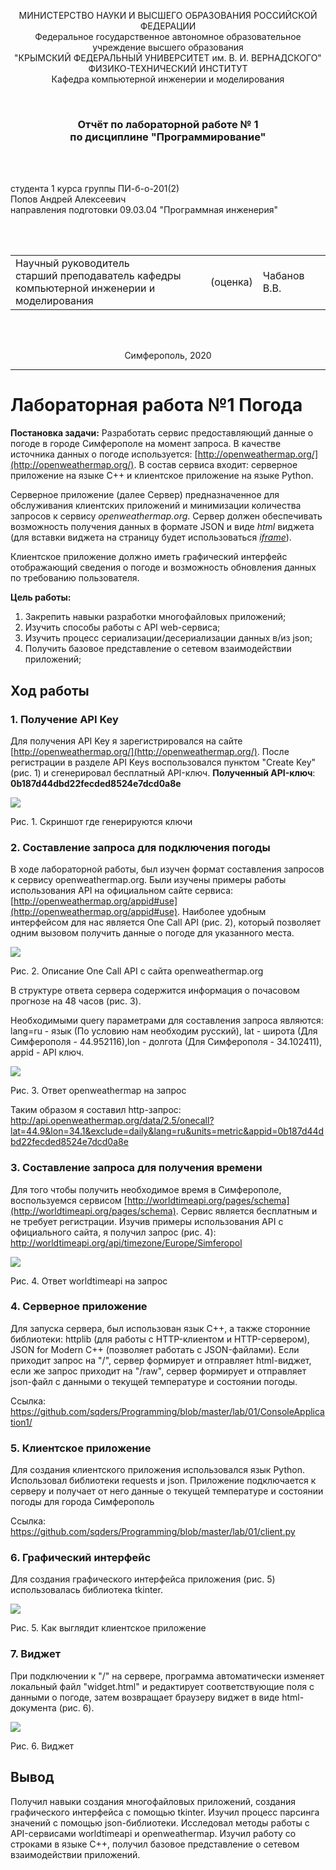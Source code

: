 <p align="center">МИНИСТЕРСТВО НАУКИ  И ВЫСШЕГО ОБРАЗОВАНИЯ РОССИЙСКОЙ ФЕДЕРАЦИИ<br>
Федеральное государственное автономное образовательное учреждение высшего образования<br>
"КРЫМСКИЙ ФЕДЕРАЛЬНЫЙ УНИВЕРСИТЕТ им. В. И. ВЕРНАДСКОГО"<br>
ФИЗИКО-ТЕХНИЧЕСКИЙ ИНСТИТУТ<br>
Кафедра компьютерной инженерии и моделирования</p>
<br>
<h3 align="center">Отчёт по лабораторной работе № 1<br> по дисциплине "Программирование"</h3>
<br><br>
<p>студента 1 курса группы ПИ-б-о-201(2)<br>
Попов Андрей Алексеевич<br>
направления подготовки 09.03.04 "Программная инженерия"</p>
<br><br>
<table>
<tr><td>Научный руководитель<br> старший преподаватель кафедры<br> компьютерной инженерии и моделирования</td>
<td>(оценка)</td>
<td>Чабанов В.В.</td>
</tr>
</table>
<br><br>
<p align="center">Симферополь, 2020</p>
<hr>

# Лабораторная работа №1 Погода
**Постановка задачи:** Разработать сервис предоставляющий данные о погоде в городе Симферополе на момент запроса. В качестве источника данных о погоде используется: [http://openweathermap.org/](http://openweathermap.org/). В состав сервиса входит: серверное приложение на языке С++ и клиентское приложение на языке Python.

Серверное приложение (далее Сервер) предназначенное для обслуживания клиентских приложений и минимизации количества запросов к сервису _openweathermap.org_. Сервер должен обеспечивать возможность получения данных в формате JSON и виде _html_ виджета (для вставки виджета на страницу будет использоваться _[iframe](https://habr.com/ru/post/488516/)_).

Клиентское приложение должно иметь графический интерфейс отображающий сведения о погоде и возможность обновления данных по требованию пользователя.

**Цель работы:** 
1.  Закрепить навыки разработки многофайловыx приложений;
2.  Изучить способы работы с API web-сервиса;
3.  Изучить процесс сериализации/десериализации данных в/из json;
4.  Получить базовое представление о сетевом взаимодействии приложений;

## Ход работы

### 1. Получение API Key
Для получения API Key я зарегистрировался на сайте [http://openweathermap.org/](http://openweathermap.org/). После регистрации в разделе API Keys воспользовался пунктом "Create Key" (рис. 1) и сгенерировал бесплатный API-ключ. **Полученный API-ключ**: **0b187d44dbd22fecded8524e7dcd0a8e**

![](./images/1.PNG)

Рис. 1. Скриншот где генерируются ключи

### 2. Составление запроса для подключения погоды
В ходе лабораторной работы, был изучен формат составления запросов к сервису openweathermap.org. Были изучены примеры работы использования API на официальном сайте сервиса: [http://openweathermap.org/appid#use](http://openweathermap.org/appid#use). Наиболее удобным интерфейсом для нас является One Call API (рис. 2), который позволяет одним вызовом получить данные о погоде для указанного места.

![](./images/2.)

Рис. 2. Описание One Call API с сайта openweathermap.org

В структуре ответа сервера содержится информация о почасовом прогнозе на 48 часов (рис. 3).

Необходимыми query параметрами для составления запроса являются: lang=ru - язык (По условию нам необходим русский), lat - широта (Для Симферополя - 44.952116),lon - долгота (Для Симферополя - 34.102411), appid - API ключ.

![](./images/3.PNG)

Рис. 3. Ответ openweathermap на запрос

Таким образом я составил http-запрос: http://api.openweathermap.org/data/2.5/onecall?lat=44.9&lon=34.1&exclude=daily&lang=ru&units=metric&appid=0b187d44dbd22fecded8524e7dcd0a8e

### 3. Составление запроса для получения времени
Для того чтобы получить необходимое время в Симферополе, воспользуемся сервисом [http://worldtimeapi.org/pages/schema](http://worldtimeapi.org/pages/schema). Сервис является бесплатным и не требует регистрации. Изучив примеры использования API с официального сайта, я получил запрос (рис. 4): http://worldtimeapi.org/api/timezone/Europe/Simferopol

![](./images/4.PNG)

Рис. 4. Ответ worldtimeapi на запрос

### 4. Серверное приложение
Для запуска сервера, был использован язык C++, а также сторонние библиотеки: httplib (для работы с HTTP-клиентом и HTTP-сервером), JSON for Modern C++ (позволяет работать с JSON-файлами). Если приходит запрос на "/", сервер формирует и отправляет html-виджет, если же запрос приходит на "/raw", сервер формирует и отправляет json-файл с данными о текущей температуре и состоянии погоды.

Ссылка: https://github.com/sqders/Programming/blob/master/lab/01/ConsoleApplication1/

### 5. Клиентское приложение
Для создания клиентского приложения использовался язык Python. Использовал библиотеки requests
и json. Приложение подключается к серверу и получает от него данные о текущей температуре и состоянии погоды для города Симферополь

Ссылка: https://github.com/sqders/Programming/blob/master/lab/01/client.py

### 6. Графический интерфейс
Для создания графического интерфейса приложения (рис. 5) использовалась библиотека tkinter.

![](./images/5.PNG)

Рис. 5. Как выглядит клиентское приложение 

### 7. Виджет
При подключении к "/" на сервере, программа автоматически изменяет локальный файл "widget.html" и редактирует соответствующие поля с данными о погоде, затем возвращает браузеру виджет в виде html-документа (рис. 6).

![](./images/6.PNG)

Рис. 6. Виджет

## Вывод

Получил навыки создания многофайловых приложений, создания графического интерфейса с помощью tkinter. Изучил процесс парсинга значений с помощью json-библиотеки. Исследовал методы работы с API-сервисами worldtimeapi и openweathermap. Изучил работу со строками в языке C++, получил базовое представление о сетевом взаимодействии приложений.
